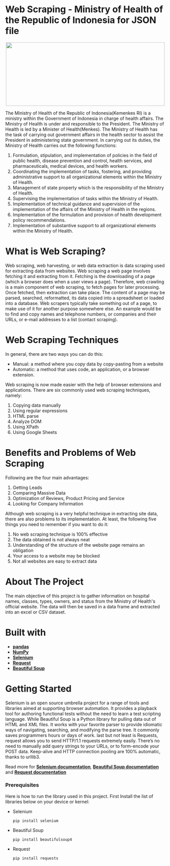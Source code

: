 # Web Scraping - Ministry of Health of the Republic of Indonesia for JSON file

<p align="center">
  <img width="500" height="200" src="https://upload.wikimedia.org/wikipedia/commons/thumb/3/3a/Logo_of_the_Ministry_of_Health_of_the_Republic_of_Indonesia.svg/250px-Logo_of_the_Ministry_of_Health_of_the_Republic_of_Indonesia.svg.png">
</p>
The Ministry of Health of the Republic of Indonesia(Kemenkes RI) is a ministry within the Government of Indonesia in charge of health affairs. The Ministry of Health is under and responsible to the President. The Ministry of Health is led by a Minister of Health(Menkes). The Ministry of Health has the task of carrying out government affairs in the health sector to assist the President in administering state government. In carrying out its duties, the Ministry of Health carries out the following functions:

1. Formulation, stipulation, and implementation of policies in the field of public health, disease prevention and control, health services, and pharmaceuticals, medical devices, and health workers. <br>
2. Coordinating the implementation of tasks, fostering, and providing administrative support to all organizational elements within the Ministry of Health.<br>
3. Management of state property which is the responsibility of the Ministry of Health. <br>
4. Supervising the implementation of tasks within the Ministry of Health. <br>
5. Implementation of technical guidance and supervision of the implementation of the affairs of the Ministry of Health in the regions. <br>
6. Implementation of the formulation and provision of health development policy recommendations. <br>
7. Implementation of substantive support to all organizational elements within the Ministry of Health. <br>

# What is Web Scraping?
Web scraping, web harvesting, or web data extraction is data scraping used for extracting data from websites. Web scraping a web page involves fetching it and extracting from it. Fetching is the downloading of a page (which a browser does when a user views a page). Therefore, web crawling is a main component of web scraping, to fetch pages for later processing. Once fetched, then extraction can take place. The content of a page may be parsed, searched, reformatted, its data copied into a spreadsheet or loaded into a database. Web scrapers typically take something out of a page, to make use of it for another purpose somewhere else. An example would be to find and copy names and telephone numbers, or companies and their URLs, or e-mail addresses to a list (contact scraping).

# Web Scraping Techniques
In general, there are two ways you can do this:
- Manual: a method where you copy data by copy-pasting from a website
- Automatic: a method that uses code, an application, or a browser extension.

Web scraping is now made easier with the help of browser extensions and applications. There are six commonly used web scraping techniques, namely:
1. Copying data manually
2. Using regular expressions
3. HTML parse
4. Analyze DOM
5. Using XPath
6. Using Google Sheets

# Benefits and Problems of Web Scraping
Following are the four main advantages:
1. Getting Leads
2. Comparing Massive Data
3. Optimization of Reviews, Product Pricing and Service
4. Looking for Company Information

Although web scraping is a very helpful technique in extracting site data, there are also problems to its implementation. At least, the following five things you need to remember if you want to do it:
1. No web scraping technique is 100% effective
1. The data obtained is not always neat
1. Understanding of the structure of the website page remains an obligation
1. Your access to a website may be blocked
1. Not all websites are easy to extract data

# About The Project
The main objective of this project is to gather information on hospital names, classes, types, owners, and status from the Ministry of Health's official website. The data will then be saved in a data frame and extracted into an excel or CSV dataset.

# Built with
- [**pandas**](https://pandas.pydata.org/)
- [**NumPy**](https://numpy.org/)
- [**Selenium**](https://selenium-python.readthedocs.io/)
- [**Request**](https://docs.python-requests.org/en/latest/)
- [**Beautiful Soup**](https://beautiful-soup-4.readthedocs.io/en/latest/)

# Getting Started
Selenium is an open source umbrella project for a range of tools and libraries aimed at supporting browser automation. It provides a playback tool for authoring functional tests without the need to learn a test scripting language. While Beautiful Soup is a Python library for pulling data out of HTML and XML files. It works with your favorite parser to provide idiomatic ways of navigating, searching, and modifying the parse tree. It commonly saves programmers hours or days of work. last but not least is Requests, request allows you to send HTTP/1.1 requests extremely easily. There’s no need to manually add query strings to your URLs, or to form-encode your POST data. Keep-alive and HTTP connection pooling are 100% automatic, thanks to urllib3.

Read more for [**Selenium documentation**](https://selenium-python.readthedocs.io/), [**Beautiful Soup documentation**](https://beautiful-soup-4.readthedocs.io/en/latest/) and [**Request documentation**](https://docs.python-requests.org/en/latest/)
### **Prerequisites**
Here is how to run the library used in this project. First Install the list of libraries below on your device or kernel:
- Selenium <br>
  ```
  pip install selenium
  ```
- Beautiful Soup <br>
  ```
  pip install beautifulsoup4
  ```
- Request <br>
  ```
  pip install requests
  ```
